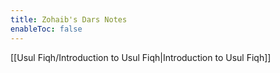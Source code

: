 ```yaml
---
title: Zohaib's Dars Notes
enableToc: false
---
```


[[Usul Fiqh/Introduction to Usul Fiqh|Introduction to Usul Fiqh]]